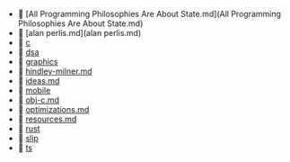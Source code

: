 * 📄 [All Programming Philosophies Are About State.md](All Programming Philosophies Are About State.md)
* 📄 [alan perlis.md](alan perlis.md)
* 📂 [c](c)
* 📂 [dsa](dsa)
* 📂 [graphics](graphics)
* 📄 [hindley-milner.md](compiler/hindley-milner.md)
* 📄 [ideas.md](compiler/ideas.md)
* 📂 [mobile](mobile)
* 📄 [obj-c.md](obj-c.md)
* 📄 [optimizations.md](compiler/optimizations.md)
* 📄 [resources.md](compiler/resources.md)
* 📂 [rust](rust)
* 📂 [slip](slip)
* 📂 [ts](ts)
